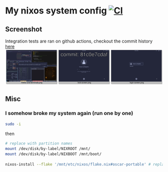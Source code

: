 # My nixos system config [![CI](https://github.com/Eldolfin/nixos-config/actions/workflows/ci.yml/badge.svg)](https://github.com/Eldolfin/nixos-config/actions/workflows/ci.yml)

## Screenshot
Integration tests are ran on github actions, checkout the commit history [here](https://eldolfin.github.io/nixos-config)
![](https://github.com/Eldolfin/nixos-config/blob/gh-pages/latest.png)

## Misc
### I somehow broke my system again (run one by one)

```bash
sudo -i
```

then

```bash
# replace with partition names
mount /dev/disk/by-label/NIXROOT /mnt/
mount /dev/disk/by-label/NIXBOOT /mnt/boot/

nixos-install --flake '/mnt/etc/nixos/flake.nix#oscar-portable' # replace with correct host
```
